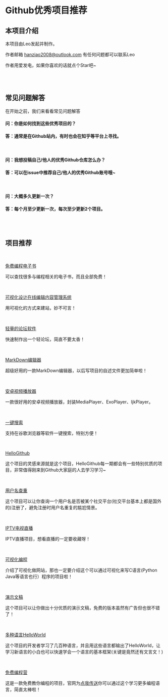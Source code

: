 # Github优秀项目推荐

## 本项目介绍

本项目由Leo发起并制作。

作者邮箱 hanziao2008@outlook.com 有任何问题都可以联系Leo

作者用爱发电，如果你喜欢的话就点个Star吧~

<br>

<br>

## 常见问题解答

在开始之前，我们来看看常见问题解答

#### 问：你是如何找到这些优秀项目的？
#### 答：通常是在Github站内，有时也会在知乎等平台上寻找。

<br>

#### 问：我想投稿自己/他人的优秀Github仓库怎么办？
#### 答：可以在issue中推荐自己/他人的优秀Github账号哦~

<br>

#### 问：大概多久更新一次？
#### 答：每个月至少更新一次，每次至少更新2个项目。

<br>

<br>

## 项目推荐

<br>

[免费编程电子书](https://github.com/justjavac/free-programming-books-zh_CN)

可以查找很多与编程相关的电子书，而且全部免费！

<br>

[可视化设计在线编辑内容管理系统](https://github.com/SeriaWei/ZKEACMS)

用可视化的方式来建站，妙不可言！

<br>

[轻量的论坛软件](https://github.com/stuoe/stuoe)

快速制作出一个轻论坛，简直不要太香！

<br>

[MarkDown编辑器](https://github.com/Vanessa219/vditor)

超级好用的一款MarkDown编辑器，以后写项目的自述文件更加简单啦！

<br>

[安卓视频播放器](https://github.com/Doikki/DKVideoPlayer)

一款很好用的安卓视频播放器，封装MediaPlayer、ExoPlayer、IjkPlayer。

<br>

[一键搜索](https://github.com/unbug/codelf)

支持在谷歌浏览器等软件一键搜索，特别方便！

<br>

[HelloGithub](https://github.com/521xueweihan/HelloGitHub)

这个项目的灵感来源就是这个项目，HelloGithub每一期都会有一些特别优质的项目，非常值得刚来到Github大家庭的人去学习学习~

<br>

[用户名查重](https://github.com/sherlock-project/sherlock)

这个项目可以让你查询一个用户名是否被某个社交平台(社交平台基本上都是国外的)注册了，避免注册时用户名重复的尴尬情景。

<br>

[IPTV电视直播](https://github.com/iptv-org/iptv)

IPTV直播项目，想看直播的一定要收藏呀！

<br>

[可视化编程](https://github.com/CoatiSoftware/Sourcetrail)

介绍了可视化做网站，那也一定要介绍这个可以通过可视化来写C语言(Python Java等语言也行）程序的项目啦！

<br>

[演示文稿](https://github.com/hakimel/reveal.js)

这个项目可以让你做出十分优质的演示文稿，免费的版本虽然有广告但也很不错了！

<br>

[多种语言HelloWorld](https://github.com/leachim6/hello-world)

这个项目的开发者学习了几百种语言，并且用这些语言都输出了HelloWorld，让学习新语言的小白也可以快速学会一个语言的基本框架(关键是竟然还有文言文！)

<br>

[免费编程营](https://github.com/freeCodeCamp/freeCodeCamp)

这是一款免费教你编程的项目，官网为[点我传送](https://www.freecodecamp.org/)你可以通过这个学习更多编程语言，简直太棒啦！